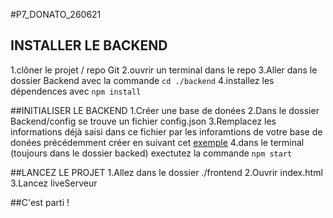 #P7_DONATO_260621

## INSTALLER LE BACKEND
  1.clôner le projet / repo Git
  2.ouvrir un terminal dans le repo
  3.Aller dans le dossier Backend avec la commande ``cd ./backend``
  4.installez les dépendences avec ``npm install``


##INITIALISER LE BACKEND
  1.Créer une base de donées
  2.Dans le dossier Backend/config se trouve un fichier config.json
  3.Remplacez les informations déjà saisi dans ce fichier par les inforamtions de votre base de donées précédemment créer en suivant cet [exemple](https://github.com/CorentinDNT/P7_DONATO_260621/blob/main/backend/config/config.json)
  4.dans le terminal (toujours dans le dossier backed) exectutez la commande ``npm start``

##LANCEZ LE PROJET
  1.Allez dans le dossier ./frontend
  2.Ouvrir index.html
  3.Lancez liveServeur

##C'est parti !
